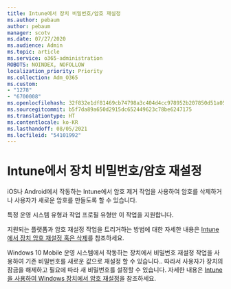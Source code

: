 ```yaml
---
title: Intune에서 장치 비밀번호/암호 재설정
ms.author: pebaum
author: pebaum
manager: scotv
ms.date: 07/27/2020
ms.audience: Admin
ms.topic: article
ms.service: o365-administration
ROBOTS: NOINDEX, NOFOLLOW
localization_priority: Priority
ms.collection: Adm_O365
ms.custom:
- "1278"
- "6700008"
ms.openlocfilehash: 32f832e1df81469cb74798a3c404d4cc978952b207850d51a05e63acb4a4a2f9
ms.sourcegitcommit: b5f7da89a650d2915dc652449623c78be6247175
ms.translationtype: HT
ms.contentlocale: ko-KR
ms.lasthandoff: 08/05/2021
ms.locfileid: "54101992"
---
```

# <a name="device-pinpassword-reset-from-intune"></a>Intune에서 장치 비밀번호/암호 재설정

iOS나 Android에서 작동하는 Intune에서 암호 제거 작업을 사용하여 암호를 삭제하거나 사용자가 새로운 암호를 만들도록 할 수 있습니다.

특정 운영 시스템 유형과 작업 프로필 유형만 이 작업을 지원합니다.

지원되는 플랫폼과 암호 재설정 작업을 트리거하는 방법에 대한 자세한 내용은 [Intune에서 장치 암호 재설정 혹은 삭제](https://docs.microsoft.com/intune/device-passcode-reset)를 참조하세요.

Windows 10 Mobile 운영 시스템에서 작동하는 장치에서 비밀번호 재설정 작업을 사용하여 기존 비밀번호를 새로운 값으로 재설정 할 수 있습니다.. 따라서 사용자가 장치의 잠금을 해제하고 필요에 따라 새 비밀번호를 설정할 수 있습니다. 자세한 내용은 [Intune을 사용하여 Windows 장치에서 암호 재설정](https://docs.microsoft.com/intune/device-windows-pin-reset)을 참조하세요.